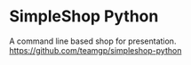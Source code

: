 # SimpleShop Python
 A command line based shop for presentation.
https://github.com/teamgp/simpleshop-python
